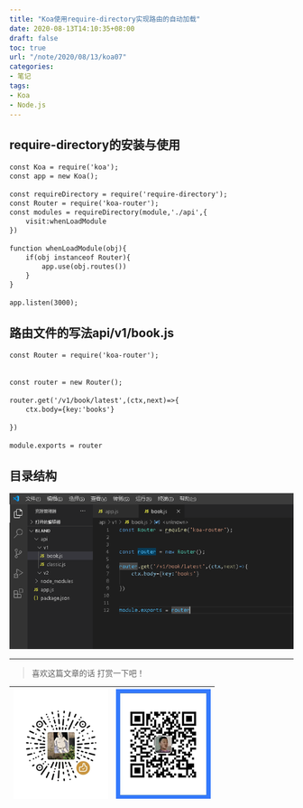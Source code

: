 ```yaml
---
title: "Koa使用require-directory实现路由的自动加载"
date: 2020-08-13T14:10:35+08:00
draft: false
toc: true
url: "/note/2020/08/13/koa07"
categories: 
- 笔记
tags: 
- Koa
- Node.js
---
```

## require-directory的安装与使用
```
const Koa = require('koa');
const app = new Koa();

const requireDirectory = require('require-directory');
const Router = require('koa-router');
const modules = requireDirectory(module,'./api',{
    visit:whenLoadModule
})

function whenLoadModule(obj){
    if(obj instanceof Router){
        app.use(obj.routes())
    }
}

app.listen(3000);
```
## 路由文件的写法api/v1/book.js
```
const Router = require('koa-router');


const router = new Router();

router.get('/v1/book/latest',(ctx,next)=>{
    ctx.body={key:'books'}
    
})

module.exports = router
```
## 目录结构
![目录结构](/images/note/202008131416.png)

___
> 喜欢这篇文章的话 打赏一下吧！ 

| ![Wechat](/images/pay/eb05acdaec967.png)  | ![Alipay](/images/pay/0831de845.png) |
| --------   | -----:  |